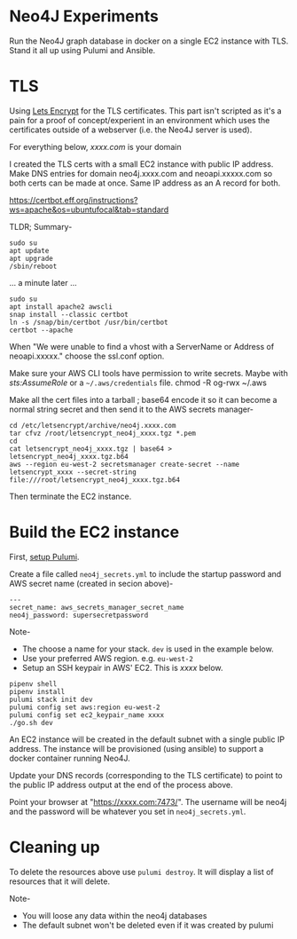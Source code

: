 # Neo4J Experiments

Run the Neo4J graph database in docker on a single EC2 instance with TLS. Stand it all up using Pulumi and Ansible.

# TLS

Using [Lets Encrypt](https://letsencrypt.org/) for the TLS certificates. This part isn't scripted as it's a pain for a proof of concept/experient in an environment which uses the certificates outside of a webserver (i.e. the Neo4J server is used).

For everything below, *xxxx.com* is your domain

I created the TLS certs with a small EC2 instance with public IP address. Make DNS entries for domain neo4j.xxxx.com and neoapi.xxxxx.com so both certs can be made at once. Same IP address as an A record for both.

https://certbot.eff.org/instructions?ws=apache&os=ubuntufocal&tab=standard

TLDR; Summary-

```shell
sudo su
apt update
apt upgrade
/sbin/reboot
```

... a minute later ...

```shell
sudo su
apt install apache2 awscli
snap install --classic certbot
ln -s /snap/bin/certbot /usr/bin/certbot
certbot --apache
```

When "We were unable to find a vhost with a ServerName or Address of neoapi.xxxxx."
choose the ssl.conf option.

Make sure your AWS CLI tools have permission to write secrets. Maybe with *sts:AssumeRole* or a `~/.aws/credentials` file.
chmod -R og-rwx ~/.aws

Make all the cert files into a tarball ; base64 encode it so it can become a normal string secret and then send it to the AWS secrets manager-

```shell
cd /etc/letsencrypt/archive/neo4j.xxxx.com
tar cfvz /root/letsencrypt_neo4j_xxxx.tgz *.pem
cd
cat letsencrypt_neo4j_xxxx.tgz | base64 > letsencrypt_neo4j_xxxx.tgz.b64
aws --region eu-west-2 secretsmanager create-secret --name letsencrypt_xxxx --secret-string file:///root/letsencrypt_neo4j_xxxx.tgz.b64
```

Then terminate the EC2 instance.

# Build the EC2 instance

First, [setup Pulumi](https://www.pulumi.com/docs/get-started/).

Create a file called `neo4j_secrets.yml` to include the startup password and AWS secret name (created in secion above)-

```
---
secret_name: aws_secrets_manager_secret_name
neo4j_password: supersecretpassword
```

Note-
* The choose a name for your stack. `dev` is used in the example below.
* Use your preferred AWS region. e.g. `eu-west-2`
* Setup an SSH keypair in AWS' EC2. This is *xxxx* below.

```shell
pipenv shell
pipenv install
pulumi stack init dev
pulumi config set aws:region eu-west-2
pulumi config set ec2_keypair_name xxxx
./go.sh dev
```

An EC2 instance will be created in the default subnet with a single public IP address. The instance will be provisioned (using ansible) to support a docker container running Neo4J.

Update your DNS records (corresponding to the TLS certificate) to point to the public IP address output at the end of the process above.

Point your browser at "https://xxxx.com:7473/". The username will be neo4j and the password will be whatever you set in `neo4j_secrets.yml`.


# Cleaning up

To delete the resources above use `pulumi destroy`. It will display a list of resources that it will delete.

Note-
- You will loose any data within the neo4j databases
- The default subnet won't be deleted even if it was created by pulumi
